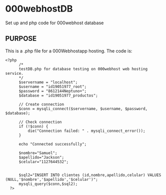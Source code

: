 # 000webhostDB
Set up and php code for 000webhost database 

## PURPOSE
This is a .php file for a 000Webhostapp hosting.  The code is:

    <?php
          /*
          testDB.php for database testing on 000webhost web hosting service.
          */
          $servername = "localhost";
          $username = "id19051977_root";
          $password = "8612144Neptuno+";
          $database = "id19051977_productos";

          // Create connection
          $conn = mysqli_connect($servername, $username, $password, $database);

          // Check connection
          if (!$conn) {
              die("Connection failed: " . mysqli_connect_error());
          }

          echo "Connected successfully";

          $nombre="Samuel";
          $apellido="Jackson";
          $celular="1127644532";


          $sql2="INSERT INTO clientes (id,nombre,apellido,celular) VALUES (NULL,'$nombre','$apellido','$celular')";
          mysqli_query($conn,$sql2);
      ?>

